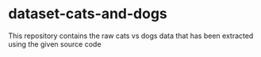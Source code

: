 # dataset-cats-and-dogs
This repository contains the raw cats vs dogs data that has been extracted using the given source code

